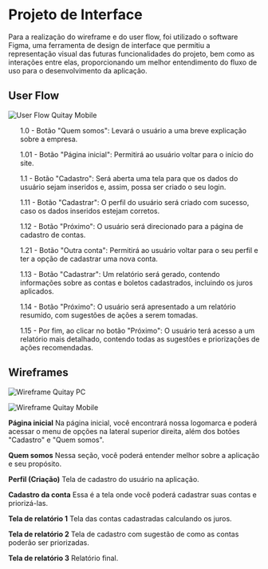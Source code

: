 
# Projeto de Interface


Para a realização do wireframe e do user flow, foi utilizado o software Figma, uma ferramenta de design de interface que permitiu a representação visual das futuras funcionalidades do projeto, bem como as interações entre elas, proporcionando um melhor entendimento do fluxo de uso para o desenvolvimento da aplicação.

## User Flow


![User Flow Quitay Mobile](https://user-images.githubusercontent.com/64965197/234720563-793271c0-640f-45f8-a8ef-fc608b2a14bb.png)

<ol> 1.0 - Botão "Quem somos": Levará o usuário a uma breve explicação sobre a empresa.</ol>
<ol>1.01 - Botão "Página inicial": Permitirá ao usuário voltar para o início do site. </ol>
<ol> 1.1 - Botão "Cadastro": Será aberta uma tela para que os dados do usuário sejam inseridos e, assim, possa ser criado o seu login. </ol>
<ol>1.11 - Botão "Cadastrar": O perfil do usuário será criado com sucesso, caso os dados inseridos estejam corretos. </ol>
<ol>1.12 - Botão "Próximo": O usuário será direcionado para a página de cadastro de contas. </ol>
<ol>1.21 - Botão "Outra conta": Permitirá ao usuário voltar para o seu perfil e ter a opção de cadastrar uma nova conta. </ol>
<ol>1.13 - Botão "Cadastrar": Um relatório será gerado, contendo informações sobre as contas e boletos cadastrados, incluindo os juros aplicados. </ol>
<ol>1.14 - Botão "Próximo": O usuário será apresentado a um relatório resumido, com sugestões de ações a serem tomadas. </ol>
<ol>1.15 - Por fim, ao clicar no botão "Próximo": O usuário terá acesso a um relatório mais detalhado, contendo todas as sugestões e priorizações de ações recomendadas. </ol>


## Wireframes

![Wireframe Quitay PC](https://user-images.githubusercontent.com/64965197/234721139-962315a3-a922-4079-8698-5986c623bc89.png)


![Wireframe Quitay Mobile](https://user-images.githubusercontent.com/64965197/234714416-9e58de5f-461a-462d-a133-b2daf5cf87ae.png)

**Página inicial**
Na página inicial, você encontrará nossa logomarca e poderá acessar o menu de opções na lateral superior direita, além dos botões "Cadastro" e "Quem somos".

**Quem somos**
Nessa seção, você poderá entender melhor sobre a aplicação e seu propósito.

**Perfil (Criação)**
Tela de cadastro do usuário na aplicação.

**Cadastro da conta**
Essa é a tela onde você poderá cadastrar suas contas e priorizá-las.

**Tela de relatório 1**
Tela das contas cadastradas calculando os juros.

**Tela de relatório 2**
Tela de cadastro com sugestão de como as contas poderão ser priorizadas.

**Tela de relatório 3**
Relatório final.

